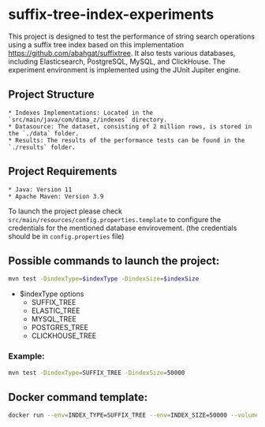 # suffix-tree-index-experiments

This project is designed to test the performance of string search operations using a suffix tree index based on this implementation https://github.com/abahgat/suffixtree. It also tests various databases, including Elasticsearch, PostgreSQL, MySQL, and ClickHouse. The experiment environment is implemented using the JUnit Jupiter engine.

## Project Structure

    * Indexes Implementations: Located in the `src/main/java/com/dima_z/indexes` directory.
	* Datasource: The dataset, consisting of 2 million rows, is stored in the `./data` folder.
	* Results: The results of the performance tests can be found in the `./results` folder.

## Project Requirements

	* Java: Version 11
	* Apache Maven: Version 3.9

To launch the project please check `src/main/resources/config.properties.template` to configure the credentials for the mentioned database envirovement. (the credentials should be in `config.properties` file)

## Possible commands to launch the project:

```bash
mvn test -DindexType=$indexType -DindexSize=$indexSize
```

* $indexType options
	- SUFFIX_TREE
	- ELASTIC_TREE
	- MYSQL_TREE
	- POSTGRES_TREE
	- CLICKHOUSE_TREE

### Example:

```bash
mvn test -DindexType=SUFFIX_TREE -DindexSize=50000
```

## Docker command template:

```bash
docker run --env=INDEX_TYPE=SUFFIX_TREE --env=INDEX_SIZE=50000 --volume=./data:/suffix-tree-index-experiments/data --volume=./results:/suffix-tree-index-experiments/results --network=experiment-network suffix-tree-index-experiments
```
